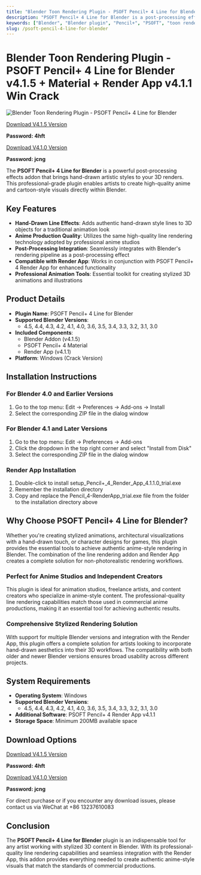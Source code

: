 ```yaml
---
title: "Blender Toon Rendering Plugin - PSOFT Pencil+ 4 Line for Blender v4.1.5 + Material + Render App v4.1.1 Win Crack"
description: "PSOFT Pencil+ 4 Line for Blender is a post-processing effects addon that adds hand-drawn style lines to 3D objects. When used together with PSOFT Pencil+ 4 Render App, it enables easy utilization of high-quality lines adopted by many anime productions."
keywords: ["Blender", "Blender plugin", "Pencil+", "PSOFT", "toon rendering", "anime style", "3D rendering", "hand-drawn lines", "cartoon shading", "non-photorealistic rendering", "NPR", "Blender addon"]
slug: /psoft-pencil-4-line-for-blender
---
```


# Blender Toon Rendering Plugin - PSOFT Pencil+ 4 Line for Blender v4.1.5 + Material + Render App v4.1.1 Win Crack

![Blender Toon Rendering Plugin - PSOFT Pencil+ 4 Line for Blender](https://www.gfxcamp.com/wp-content/uploads/2024/12/PSOFT-Pencil-4-Line-for-Blender.jpg)

[Download V4.1.5 Version](https://pan.baidu.com/s/11i5V9sdCtAQ1flLfrviNqA?pwd=4hft)

**Password: 4hft**

[Download V4.1.0 Version](https://pan.baidu.com/s/1QMtvKicUNG9V4XsMlx4hsA?pwd=jcng)

**Password: jcng**

The **PSOFT Pencil+ 4 Line for Blender** is a powerful post-processing effects addon that brings hand-drawn artistic styles to your 3D renders. This professional-grade plugin enables artists to create high-quality anime and cartoon-style visuals directly within Blender.

## Key Features

- **Hand-Drawn Line Effects**: Adds authentic hand-drawn style lines to 3D objects for a traditional animation look
- **Anime Production Quality**: Utilizes the same high-quality line rendering technology adopted by professional anime studios
- **Post-Processing Integration**: Seamlessly integrates with Blender's rendering pipeline as a post-processing effect
- **Compatible with Render App**: Works in conjunction with PSOFT Pencil+ 4 Render App for enhanced functionality
- **Professional Animation Tools**: Essential toolkit for creating stylized 3D animations and illustrations

## Product Details

- **Plugin Name**: PSOFT Pencil+ 4 Line for Blender
- **Supported Blender Versions**: 
  - 4.5, 4.4, 4.3, 4.2, 4.1, 4.0, 3.6, 3.5, 3.4, 3.3, 3.2, 3.1, 3.0
- **Included Components**:
  - Blender Addon (v4.1.5)
  - PSOFT Pencil+ 4 Material
  - Render App (v4.1.1)
- **Platform**: Windows (Crack Version)

## Installation Instructions

### For Blender 4.0 and Earlier Versions
1. Go to the top menu: Edit → Preferences → Add-ons → Install
2. Select the corresponding ZIP file in the dialog window

### For Blender 4.1 and Later Versions
1. Go to the top menu: Edit → Preferences → Add-ons
2. Click the dropdown in the top right corner and select "Install from Disk"
3. Select the corresponding ZIP file in the dialog window

### Render App Installation
1. Double-click to install setup_Pencil+_4_Render_App_4.1.1.0_trial.exe
2. Remember the installation directory
3. Copy and replace the Pencil_4-RenderApp_trial.exe file from the folder to the installation directory above

## Why Choose PSOFT Pencil+ 4 Line for Blender?

Whether you're creating stylized animations, architectural visualizations with a hand-drawn touch, or character designs for games, this plugin provides the essential tools to achieve authentic anime-style rendering in Blender. The combination of the line rendering addon and Render App creates a complete solution for non-photorealistic rendering workflows.

### Perfect for Anime Studios and Independent Creators

This plugin is ideal for animation studios, freelance artists, and content creators who specialize in anime-style content. The professional-quality line rendering capabilities match those used in commercial anime productions, making it an essential tool for achieving authentic results.

### Comprehensive Stylized Rendering Solution

With support for multiple Blender versions and integration with the Render App, this plugin offers a complete solution for artists looking to incorporate hand-drawn aesthetics into their 3D workflows. The compatibility with both older and newer Blender versions ensures broad usability across different projects.

## System Requirements

- **Operating System**: Windows
- **Supported Blender Versions**: 
  - 4.5, 4.4, 4.3, 4.2, 4.1, 4.0, 3.6, 3.5, 3.4, 3.3, 3.2, 3.1, 3.0
- **Additional Software**: PSOFT Pencil+ 4 Render App v4.1.1
- **Storage Space**: Minimum 200MB available space

## Download Options

[Download V4.1.5 Version](https://pan.baidu.com/s/11i5V9sdCtAQ1flLfrviNqA?pwd=4hft)

**Password: 4hft**

[Download V4.1.0 Version](https://pan.baidu.com/s/1QMtvKicUNG9V4XsMlx4hsA?pwd=jcng)

**Password: jcng**

For direct purchase or if you encounter any download issues, please contact us via WeChat at +86 13237610083

## Conclusion

The **PSOFT Pencil+ 4 Line for Blender** plugin is an indispensable tool for any artist working with stylized 3D content in Blender. With its professional-quality line rendering capabilities and seamless integration with the Render App, this addon provides everything needed to create authentic anime-style visuals that match the standards of commercial productions.